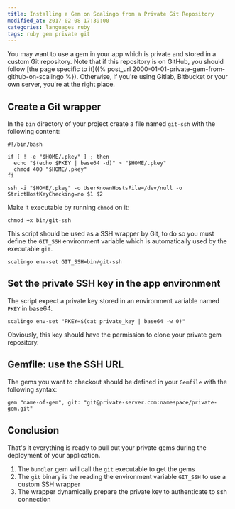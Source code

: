 ```yaml
---
title: Installing a Gem on Scalingo from a Private Git Repository
modified_at: 2017-02-08 17:39:00
categories: languages ruby
tags: ruby gem private git
---
```


You may want to use a gem in your app which is private and stored in a custom Git repository. Note that if this
repository is on GitHub, you should follow [the page specific to it]({% post_url 2000-01-01-private-gem-from-github-on-scalingo %}).
Otherwise, if you're using Gitlab, Bitbucket or your own server, you're at the right place.

## Create a Git wrapper

In the `bin` directory of your project create a file named `git-ssh` with the following content:

```
#!/bin/bash

if [ ! -e "$HOME/.pkey" ] ; then
  echo "$(echo $PKEY | base64 -d)" > "$HOME/.pkey"
  chmod 400 "$HOME/.pkey"
fi

ssh -i "$HOME/.pkey" -o UserKnownHostsFile=/dev/null -o StrictHostKeyChecking=no $1 $2
```

Make it executable by running `chmod` on it:

```
chmod +x bin/git-ssh
```

This script should be used as a SSH wrapper by Git, to do so you must define
the `GIT_SSH` environment variable which is automatically used by the
executable `git`.

```
scalingo env-set GIT_SSH=bin/git-ssh
```

## Set the private SSH key in the app environment

The script expect a private key stored in an environment variable named `PKEY` in base64.

```
scalingo env-set "PKEY=$(cat private_key | base64 -w 0)"
```

Obviously, this key should have the permission to clone your private gem repository.

## Gemfile: use the SSH URL

The gems you want to checkout should be defined in your `Gemfile` with the following syntax:

```
gem "name-of-gem", git: "git@private-server.com:namespace/private-gem.git"
```

## Conclusion

That's it everything is ready to pull out your private gems during the deployment of your application.

1. The `bundler` gem will call the `git` executable to get the gems
2. The `git` binary is the reading the environment variable `GIT_SSH` to use a custom SSH wrapper
3. The wrapper dynamically prepare the private key to authenticate to ssh connection
